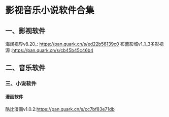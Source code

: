 # 影视音乐小说软件合集
## 一、影视软件
海阔视界v8.20_: https://pan.quark.cn/s/ed22b56139c0
布蕾影城v1_1_3多影视源 :https://pan.quark.cn/s/cb45b45c46b4
## 二、音乐软件
### 三、小说软件
#### 漫画软件
酷比漫画v1.0.2:https://pan.quark.cn/s/cc7bf83e71db
